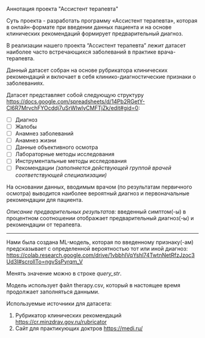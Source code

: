 Аннотация проекта "Ассистент терапевта"

Суть проекта - разработать программу «Ассистент терапевта», которая в онлайн-формате при введении данных пациента и на основе клинических рекомендаций формирует предварительный диагноз.

В реализации нашего проекта “Ассистент терапевта” лежит датасет наиболее часто встречающихся заболеваний в практике врача-терапевта. 

Данный датасет собран на основе рубрикатора клинических рекомендаций и включает в себя клинико-диагностические признаки о заболеваниях.

Датасет представляет собой следующую структуру https://docs.google.com/spreadsheets/d/14Pb2RGetY-Cl6R7MrvchFYOcddj7uSrWIwlyCMFTjZk/edit#gid=0:

- [ ] Диагноз	
- [ ] Жалобы	
- [ ] Анамнез заболеваний	
- [ ] Анамнез жизни	
- [ ] Данные объективного осмотра	
- [ ] Лабораторные методы исследования	
- [ ] Инструментальные методы исследования	
- [ ] Рекомендации _(заполняется действующей группой врачей соответствующей специализации)_					

На основании данных, вводимым врачом (по результатам первичного осмотра) выводится наиболее вероятный диагноз и первоначальные рекомендации для пациента.

_Описание предварительных результатов:_ введенный симптом(-ы) в процентном соотношении отображает предварительный диагноз(-ы) и рекомендации от терапевта.
__________________________________________________________________

Нами была создана ML-модель, которая по введенному признаку(-ам) предсказывает с определенной вероятностью тот или иной диагноз: https://colab.research.google.com/drive/1vbbhIVqYshl74TwtnNetRfzJzoc3Ud3I#scrollTo=ngvSsPyrqm_V

Менять значение можно в строке *query_str*.

Модель использует файл therapy.csv, который в настоящее время продолжает заполняться данными.

Используемые источники для датасета:

1. Рубрикатор клинических рекомендаций https://cr.minzdrav.gov.ru/rubricator 
2. Сайт для практикующих доктров https://medi.ru/
